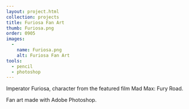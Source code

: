 ```yaml
---
layout: project.html
collection: projects
title: Furiosa Fan Art
thumb: Furiosa.png
order: 0905
images:
  -
    name: Furiosa.png
    alt: Furiosa Fan Art
tools:
  - pencil
  - photoshop
---
```


Imperator Furiosa, character from the featured film Mad Max: Fury Road.

Fan art made with Adobe Photoshop.
